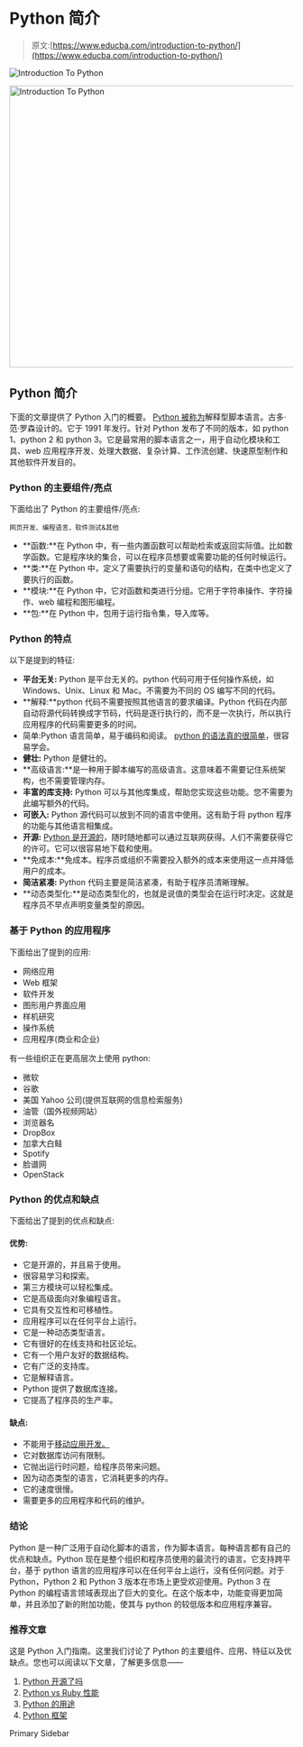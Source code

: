 # Python 简介

> 原文:[https://www.educba.com/introduction-to-python/](https://www.educba.com/introduction-to-python/)

![Introduction To Python](../Images/7ea691c01bc75f1a47045c3babb78054.png)

<noscript><img class="alignnone size-full wp-image-205394" src="../Images/7ea691c01bc75f1a47045c3babb78054.png" alt="Introduction To Python" width="900" height="500" data-original-src="https://cdn.educba.com/academy/wp-content/uploads/2019/03/Introduction-To-Python.png"/></noscript>

## Python 简介

下面的文章提供了 Python 入门的概要。 [Python 被称为](https://www.educba.com/what-is-python/)解释型脚本语言。古多·范·罗森设计的。它于 1991 年发行。针对 Python 发布了不同的版本，如 python 1、python 2 和 python 3。它是最常用的脚本语言之一，用于自动化模块和工具、web 应用程序开发、处理大数据、复杂计算、工作流创建、快速原型制作和其他软件开发目的。

### Python 的主要组件/亮点

下面给出了 Python 的主要组件/亮点:

<small>网页开发、编程语言、软件测试&其他</small>

*   **函数:**在 Python 中，有一些内置函数可以帮助检索或返回实际值。比如数学函数。它是程序块的集合，可以在程序员想要或需要功能的任何时候运行。
*   **类:**在 Python 中，定义了需要执行的变量和语句的结构，在类中也定义了要执行的函数。
*   **模块:**在 Python 中，它对函数和类进行分组。它用于字符串操作、字符操作、web 编程和图形编程。
*   **包:**在 Python 中，包用于运行指令集，导入库等。

### Python 的特点

以下是提到的特征:

*   **平台无关:** Python 是平台无关的。python 代码可用于任何操作系统，如 Windows、Unix、Linux 和 Mac。不需要为不同的 OS 编写不同的代码。
*   **解释:**python 代码不需要按照其他语言的要求编译。Python 代码在内部自动将源代码转换成字节码，代码是逐行执行的，而不是一次执行，所以执行应用程序的代码需要更多的时间。
*   简单:Python 语言简单，易于编码和阅读。 [python 的语法真的很简单](https://www.educba.com/python-operators/)，很容易学会。
*   **健壮:** Python 是健壮的。
*   **高级语言:**是一种用于脚本编写的高级语言。这意味着不需要记住系统架构，也不需要管理内存。
*   **丰富的库支持:** Python 可以与其他库集成，帮助您实现这些功能。您不需要为此编写额外的代码。
*   **可嵌入:** Python 源代码可以放到不同的语言中使用。这有助于将 python 程序的功能与其他语言相集成。
*   **开源:** [Python 是开源的](https://www.educba.com/python-3-cheat-sheet/)，随时随地都可以通过互联网获得。人们不需要获得它的许可。它可以很容易地下载和使用。
*   **免成本:**免成本。程序员或组织不需要投入额外的成本来使用这一点并降低用户的成本。
*   **简洁紧凑:** Python 代码主要是简洁紧凑，有助于程序员清晰理解。
*   **动态类型化:**是动态类型化的，也就是说值的类型会在运行时决定。这就是程序员不早点声明变量类型的原因。

### 基于 Python 的应用程序

下面给出了提到的应用:

*   网络应用
*   Web 框架
*   软件开发
*   图形用户界面应用
*   样机研究
*   操作系统
*   应用程序(商业和企业)

有一些组织正在更高层次上使用 python:

*   微软
*   谷歌
*   美国 Yahoo 公司(提供互联网的信息检索服务)
*   油管（国外视频网站）
*   浏览器名
*   DropBox
*   加拿大白鲑
*   Spotify
*   脸谱网
*   OpenStack

### Python 的优点和缺点

下面给出了提到的优点和缺点:

#### 优势:

*   它是开源的，并且易于使用。
*   很容易学习和探索。
*   第三方模块可以轻松集成。
*   它是高级面向对象编程语言。
*   它具有交互性和可移植性。
*   应用程序可以在任何平台上运行。
*   它是一种动态类型语言。
*   它有很好的在线支持和社区论坛。
*   它有一个用户友好的数据结构。
*   它有广泛的支持库。
*   它是解释语言。
*   Python 提供了数据库连接。
*   它提高了程序员的生产率。

#### 缺点:

*   不能用于[移动应用开发。](https://www.educba.com/testing-of-mobile-application/)
*   它对数据库访问有限制。
*   它抛出运行时问题，给程序员带来问题。
*   因为动态类型的语言，它消耗更多的内存。
*   它的速度很慢。
*   需要更多的应用程序和代码的维护。

### 结论

Python 是一种广泛用于自动化脚本的语言，作为脚本语言。每种语言都有自己的优点和缺点。Python 现在是整个组织和程序员使用的最流行的语言。它支持跨平台，基于 python 语言的应用程序可以在任何平台上运行，没有任何问题。对于 Python，Python 2 和 Python 3 版本在市场上更受欢迎使用。Python 3 在 Python 的编程语言领域表现出了巨大的变化。在这个版本中，功能变得更加简单，并且添加了新的附加功能，使其与 python 的较低版本和应用程序兼容。

### 推荐文章

这是 Python 入门指南。这里我们讨论了 Python 的主要组件、应用、特征以及优缺点。您也可以阅读以下文章，了解更多信息——

1.  [Python 开源了吗](https://www.educba.com/is-python-open-source/)
2.  [Python vs Ruby 性能](https://www.educba.com/python-vs-ruby-performance/)
3.  [Python 的用途](https://www.educba.com/uses-of-python/)
4.  [Python 框架](https://www.educba.com/python-frameworks/)

<footer class="entry-footer">

<aside class="sidebar sidebar-primary widget-area" role="complementary" aria-label="Primary Sidebar">Primary Sidebar</aside>

</footer>